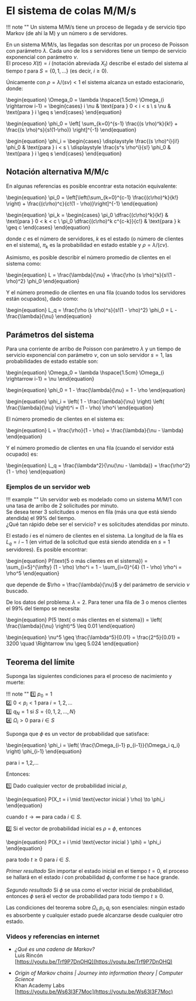 # El sistema de colas M/M/s

!!! note ""
    Un sistema M/M/s tiene un proceso de llegada y de servicio tipo Markov (de ahí la M) y un número $s$ de servidores.

En un sistema M/M/s, las llegadas son descritas por un proceso de Poisson con parámetro $\lambda$. Cada uno de los $s$ servidores tiene un tiempo de servicio exponencial con parámetro $\nu$.  
El proceso $X(t) = i$ (notación abreviada $X_t$) describe el estado del sistema al tiempo $t$ para $S = \{0, 1, \dots \}$ (es decir, $i \geq 0$).

Únicamente con $\rho = \lambda/(s \nu) < 1$ el sistema alcanza un estado estacionario, donde:

\begin{equation}
\Omega_0 = \lambda \hspace{1.5cm} \Omega_{i \rightarrow i-1} = 
\begin{cases} 
i \nu & \text{para } 0 < i < s \\
s \nu & \text{para } i \geq s
\end{cases}
\end{equation}

\begin{equation}
\phi_0 = \left[ \sum_{k=0}^{s-1} \frac{(s \rho)^k}{k!} + \frac{(s \rho)^s}{s!(1-\rho)} \right]^{-1}
\end{equation}

\begin{equation}
\phi_i =
\begin{cases}
\displaystyle \frac{(s \rho)^i}{i!} \phi_0 & \text{para } i < s \\
\displaystyle \frac{s^s \rho^i}{s!} \phi_0 & \text{para } i \geq s
\end{cases}
\end{equation}

## Notación alternativa M/M/c

En algunas referencias es posible encontrar esta notación equivalente:

\begin{equation}
\pi_0 = \left[\left(\sum_{k=0}^{c-1} \frac{(c\rho)^k}{k!} \right) + \frac{(c\rho)^c}{c!(1 - \rho)}\right]^{-1}
\end{equation}

\begin{equation}
\pi_k =
\begin{cases}
\pi_0 \dfrac{(c\rho)^k}{k!} & \text{para } 0 < k < c \\
\pi_0 \dfrac{(c\rho)^k c^{c-k}}{c!} & \text{para } k \geq c
\end{cases}
\end{equation}

donde $c$ es el número de servidores, $k$ es el estado (o número de clientes en el sistema), $\pi_k$ es la probabilidad en estado estable y $\rho = \lambda/(c \nu)$.

Asimismo, es posible describir el número promedio de clientes en el sistema como:

\begin{equation}
L = \frac{\lambda}{\nu} + \frac{\rho (s \rho)^s}{s!(1 - \rho)^2} \phi_0
\end{equation}

Y el número promedio de clientes en una fila (cuando todos los servidores están ocupados), dado como:

\begin{equation}
L_q = \frac{\rho (s \rho)^s}{s!(1 - \rho)^2} \phi_0 = L - \frac{\lambda}{\nu}
\end{equation}

## Parámetros del sistema

Para una corriente de arribo de Poisson con parámetro $\lambda$ y un tiempo de servicio exponencial con parámetro $\nu$, con un solo servidor $s = 1$, las probabilidades de estado estable son:

\begin{equation}
\Omega_0 = \lambda \hspace{1.5cm} \Omega_{i \rightarrow i-1} = \nu
\end{equation}

\begin{equation}
\phi_0 = 1 - \frac{\lambda}{\nu} = 1 - \rho
\end{equation}

\begin{equation}
\phi_i = \left( 1 - \frac{\lambda}{\nu} \right) \left( \frac{\lambda}{\nu} \right)^i = (1 - \rho) \rho^i
\end{equation}

El número promedio de clientes en el sistema es:

\begin{equation}
L = \frac{\rho}{1 - \rho} = \frac{\lambda}{\nu - \lambda}
\end{equation}

Y el número promedio de clientes en una fila (cuando el servidor está ocupado) es:

\begin{equation}
L_q = \frac{\lambda^2}{\nu(\nu - \lambda)} = \frac{\rho^2}{1 - \rho}
\end{equation}

### Ejemplos de un servidor web

!!! example ""
    Un servidor web es modelado como un sistema M/M/1 con una tasa de arribo de 2 solicitudes por minuto.  
    Se desea tener 3 solicitudes o menos en fila (más una que está siendo atendida) el 99% del tiempo.  
    ¿Qué tan rápido debe ser el servicio? $\nu$ es solicitudes atendidas por minuto.

El estado $i$ es el número de clientes en el sistema. La longitud de la fila es $L_q = i - 1$ (en virtud de la solicitud que está siendo atendida en $s = 1$ servidores). Es posible encontrar:

\begin{equation}
P(\text{5 o más clientes en el sistema}) = \sum_{i=5}^{\infty} (1 - \rho) \rho^i = 1 - \sum_{i=0}^{4} (1 - \rho) \rho^i = \rho^5
\end{equation}

que depende de $\rho = \frac{\lambda}{\nu}$ y del parámetro de servicio $\nu$ buscado.

De los datos del problema: $\lambda = 2$. Para tener una fila de 3 o menos clientes el 99% del tiempo se necesita:

\begin{equation}
P(5 \text{ o más clientes en el sistema}) = \left( \frac{\lambda}{\nu} \right)^5 \leq 0.01
\end{equation}

\begin{equation}
\nu^5 \geq \frac{\lambda^5}{0.01} = \frac{2^5}{0.01} = 3200 \quad \Rightarrow \nu \geq 5.024
\end{equation}


## Teorema del límite

Suponga las siguientes condiciones para el proceso de nacimiento y muerte:

!!! note ""
    1️⃣ $p_0 = 1$  
    2️⃣ $0 < p_i < 1$ para $i = 1, 2, \dots$  
    3️⃣ $q_N = 1$ si $S = \{0, 1, 2, \dots, N\}$  
    4️⃣ $\Omega_i > 0$ para $i \in S$

Suponga que $\phi$ es un vector de probabilidad que satisface:

\begin{equation}
\phi_i = \left( \frac{\Omega_{i-1} p_{i-1}}{\Omega_i q_i} \right) \phi_{i-1}
\end{equation}

para i = 1,2,...

Entonces:

1️⃣ Dado cualquier vector de probabilidad inicial $\rho$,

\begin{equation}
P(X_t = i \mid \text{vector inicial } \rho) \to \phi_i
\end{equation}

cuando $t \rightarrow \infty$ para cada $i \in S$.

2️⃣ Si el vector de probabilidad inicial es $\rho$ = $\phi$, entonces

\begin{equation}
P(X_t = i \mid \text{vector inicial } \phi) = \phi_i 
\end{equation}

para todo $t \geq 0$ para $i \in S$.

*Primer resultado*
Sin importar el estado inicial en el tiempo $t = 0$, el proceso se hallará en el estado $i$ con probabilidad $\phi_i$ conforme $t$ se hace grande.

*Segundo resultado*
Si $\phi$ se usa como el vector inicial de probabilidad, entonces $\phi$ será el vector de probabilidad para todo tiempo $t \geq 0$.

Las condiciones del teorema sobre $\Omega_i, p_i, q_i$ son esenciales: ningún estado es absorbente y cualquier estado puede alcanzarse desde cualquier otro estado.

### Videos y referencias en internet

- *¿Qué es una cadena de Markov?*  
  Luis Rincón  
  [https://youtu.be/Trf9P7DnOHQ](https://youtu.be/Trf9P7DnOHQ)

- *Origin of Markov chains | Journey into information theory | Computer Science*  
  Khan Academy Labs  
  [https://youtu.be/Ws63I3F7Moc](https://youtu.be/Ws63I3F7Moc)

